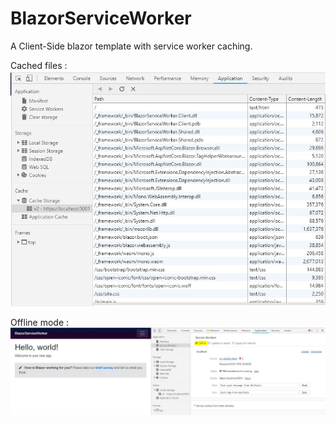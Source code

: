 # BlazorServiceWorker
A Client-Side blazor template with service worker caching.

Cached files :
![alt text](https://raw.githubusercontent.com/roboriaan/BlazorServiceWorker/master/c1.JPG)

Offline mode :
![alt text](https://raw.githubusercontent.com/roboriaan/BlazorServiceWorker/master/c2.JPG)


